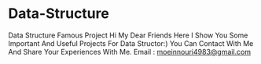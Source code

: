 # Data-Structure
Data Structure Famous Project
Hi My Dear Friends Here I Show You Some Important And Useful Projects For Data Structor:)
You Can Contact With Me And Share Your Experiences With Me.
Email : moeinnouri4983@gmail.com
